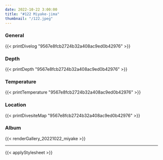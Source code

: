 ```yaml
---
date: 2022-10-22 3:00:00
title: "#122 Miyake-jima"
thumbnail: "/122.jpeg"
---
```


### General

{{< printDivelog "9567e8fcb2724b32a408ac9ed0b42976" >}}

### Depth

{{< printDepth "9567e8fcb2724b32a408ac9ed0b42976" >}}

### Temperature

{{< printTemperature "9567e8fcb2724b32a408ac9ed0b42976" >}}

### Location

{{< printDivesiteMap "9567e8fcb2724b32a408ac9ed0b42976" >}}

### Album

{{< renderGallery_20221022_miyake >}}

---

{{< applyStylesheet >}}
